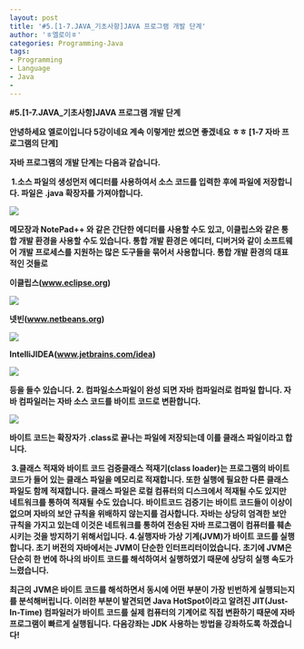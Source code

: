 ```yaml
---
layout: post
title: '#5.[1-7.JAVA_기초사항]JAVA 프로그램 개발 단계'
author: 'ㅎ엘로이ㅎ'
categories: Programming-Java
tags:
- Programming
- Language
- Java
-
---
```



<script> location.href='https://cafe.naver.com/develoid/701680' ; </script>

<p><span><b><b></b></span></p><p><b><span>#5.[1-7.JAVA_</span><span>기초사항</span><span>]JAVA </span><span>프로그램 개발 단계</span><b><span><b></span></b></p><p><b><span>안녕하세요 엘로이입니다 </span><span>5</span><span>강이네요 계속 이렇게만 썼으면 좋겠네요 ㅎㅎ</span><b><span>&nbsp;</span><b><span>[1-7 </span><span>자바 프로그램의 단계</span><span>]</span><b><span><b></span></b></p><p><b><span>자바 프로그램의 개발 단계는 다음과 같습니다</span><span>.</span><b><span><b></span></b></p><p><b><span>&nbsp;</span><b><span>1.소스 파일의 생성</span><b><span>먼저 에디터를 사용하여서 소스 코드를 입력한 후에 파일에 저장합니다</span><span>. </span><span>파일은 </span><span>.java </span><span>확장자를 가져야합니다</span><span>.&nbsp;</span></b></p><p><b><span><b></span></b></p><p><b><span><img src="https://cafeptthumb-phinf.pstatic.net/MjAxNzAzMzBfMiAg/MDAxNDkwODU5Njc5MTQ0.n_KRzsmn8GVZ9NvyTCCxuZOstNRLclhubA_UjHRc7QIg.RZqOp5tMP2mCyu2nzvymhc8tZL6b5gjqDYZYOWhXMQcg.PNG.cksdid0404/5.png?type=w740"><b></span></b></p><p><b><span><b></span></b></p><p><b><span>메모장과 </span><span>NotePad++ </span><span>와 같은 간단한 에디터를 사용할 수도 있고</span><span>, </span><span>이클립스와 같은 통합 개발 환경을 사용할 수도 있습니다</span><span>. </span><span>통합 개발 환경은 에디터</span><span>, </span><span>디버거와 같이 소프트웨어 개발 프로세스를 지원하는 많은 도구들을 묶어서 사용합니다</span><span>. </span><span>통합 개발 환경의 대표적인 것들로</span><b><span><b></span></b></p><p><b><span><b></span></b></p><p><b><span>이클립스</span><span>(</span><a href="http://www.eclipse.org"><u><span>www.eclipse.org</span></u></a><span>)</span></b></p><p><b><span><b></span></b></p><p><b><span><img src="https://cafeptthumb-phinf.pstatic.net/MjAxNzAzMzBfMjQw/MDAxNDkwODU5NjE2ODUz.FBy15ck8fcLmhxNGy43amibPm18Jl895GZr26tm1ClQg.faCgN_PWZ6Tt48SO-l0XnoVEdoG2aVaauT1WfLVoj80g.PNG.cksdid0404/1.png?type=w740"><b></span></b></p><p><b><span><b></span><span>넷빈</span><span>(</span><a href="http://www.netbeans.org"><u><span>www.netbeans.org</span></u></a><span>)</span></b></p><p><b><span><b></span></b></p><p><b><span><img src="https://cafeptthumb-phinf.pstatic.net/MjAxNzAzMzBfMjkx/MDAxNDkwODU5NjMxMzMz.oFAXm07bqGWb2qVVxu7iEdCQGg4LAmC4sARGA74voj8g.y6we4ChiaS7Fvak9wy0PVXYji9A4O9xL3Kq4qpG8sRUg.PNG.cksdid0404/2.png?type=w740"><b></span></b></p><p><b><span><b></span><span><b></span></b></p><p><b><span>IntelliJIDEA(</span><a href="http://www.jetbrains.com/idea"><u><span>www.jetbrains.com/idea</span></u></a><span>)</span></b></p><p><b><span><b></span></b></p><p><b><span><img src="https://cafeptthumb-phinf.pstatic.net/MjAxNzAzMzBfMjUz/MDAxNDkwODU5NjQ0OTQz.JqIqjf9U44FhR3ePmXPJlAqBJumeEJh16jUDns2D9Ucg.JytC7wHFtWbKTEgQWIBp6AW49r0M6m4gI9amjmY2188g.PNG.cksdid0404/3.png?type=w740"><b></span></b></p><p><b><span><b></span><span>등을 들수 있습니다</span><span>.</span><b><span>&nbsp;</span><b><span>2. </span><span>컴파일</span><b><span>소스파일이 완성 되면 자바 컴파일러로 컴파일 합니다</span><span>. </span><span>자바 컴파일러는 자바 소스 코드를 바이트 코드로 변환합니다</span><span>.&nbsp;</span></b></p><p><b><span><b></span></b></p><p><b><span><img src="https://cafeptthumb-phinf.pstatic.net/MjAxNzAzMzBfNzYg/MDAxNDkwODU5NjkwNjQy.wc2ACByQ0LPGfq608B82JArgu9F5ZIqauryBW7mpxL8g.z4HlFZhVaK3vinaMmFvnVXz60xfbNmbDzArptTlpoREg.PNG.cksdid0404/4.png?type=w740"><b></span></b></p><p><b><span><b></span></b></p><p><b><span>바이트 코드는 확장자가 </span><span>.class</span><span>로 끝나는 파일에 저장되는데 이를 클래스 파일이라고 합니다</span><span>.</span></b></p><p><b><span>&nbsp;</span><b><span>3.</span><span>클래스 적재와 바이트 코드 검증</span><b><span>클래스 적재기</span><span>(class loader)</span><span>는 프로그램의 바이트 코드가 들어 있는 클래스 파일을 메모리로 적재합니다</span><span>. </span><span>또한 실행에 필요한 다른 클래스 파일도 함께 적재합니다</span><span>. </span><span>클래스 파일은 로컬 컴퓨터의 디스크에서 적재될 수도 있지만 네트워크를 통하여 적재될 수도 있습니다</span><span>.</span><b><span>&nbsp;</span><b><span>바이트코드 검증기는 바이트 코드들이 이상이 없으며 자바의 보안 규칙을 위배하지 않는지를 검사합니다</span><span>. </span><span>자바는 상당히 엄격한 보안 규칙을 가지고 있는데 이것은 네트워크를 통하여 전송된 자바 프로그램이 컴퓨터를 훼손시키는 것을 방지하기 위해서입니다</span><span>.</span><b><span>&nbsp;</span><b><span>4.</span><span>실행</span><b><span>자바 가상 기계</span><span>(JVM)</span><span>가 바이트 코드를 실행합니다</span><span>. </span><span>초기 버전의 자바에서는 </span><span>JVM</span><span>이 단순한 인터프리터이었습니다</span><span>. </span><span>초기에 </span><span>JVM</span><span>은 단순히 한 번에 하나의 바이트 코드를 해석하여서 실행하였기 때문에 상당히 실행 속도가 느렸습니다</span><span>.&nbsp;</span></b></p><p><b><span><b></span></b></p><p><b><span>최근의 </span><span>JVM</span><span>은 바이트 코드를 해석하면서 동시에 어떤 부분이 가장 빈번하게 실행되는지를 분석해버립니다</span><span>. </span><span>이러한 부분이 발견되면 </span><span>Java HotSpot</span><span>이라고 알려진 </span><span>JIT(Just-In-Time) </span><span>컴파일러가 바이트 코드를 실제 컴퓨터의 기계어로 직접 변환하기 때문에 자바 프로그램이 빠르게 실행됩니다</span><span>.</span><b><span>&nbsp;</span><b><span>다음강좌는 </span><span>JDK </span><span>사용하는 방법을 강좌하도록 하겠습니다</span><span>!</span></b></p><p></p><p></p><p></p><p></p><p></p><p></p><p></p><p></p><p></p><p></p><p></p><p></p><p></p><p></p><p></p><p></p><p></p><p></p><p></p><p></p><p></p>
